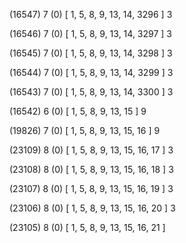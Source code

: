 (16547) 7 (0) [ 1, 5, 8, 9, 13, 14, 3296 ] 3 


(16546) 7 (0) [ 1, 5, 8, 9, 13, 14, 3297 ] 3 


(16545) 7 (0) [ 1, 5, 8, 9, 13, 14, 3298 ] 3 


(16544) 7 (0) [ 1, 5, 8, 9, 13, 14, 3299 ] 3 


(16543) 7 (0) [ 1, 5, 8, 9, 13, 14, 3300 ] 3 


(16542) 6 (0) [ 1, 5, 8, 9, 13, 15 ] 9 


(19826) 7 (0) [ 1, 5, 8, 9, 13, 15, 16 ] 9 


(23109) 8 (0) [ 1, 5, 8, 9, 13, 15, 16, 17 ] 3 


(23108) 8 (0) [ 1, 5, 8, 9, 13, 15, 16, 18 ] 3 


(23107) 8 (0) [ 1, 5, 8, 9, 13, 15, 16, 19 ] 3 


(23106) 8 (0) [ 1, 5, 8, 9, 13, 15, 16, 20 ] 3 


(23105) 8 (0) [ 1, 5, 8, 9, 13, 15, 16, 21 ]  

